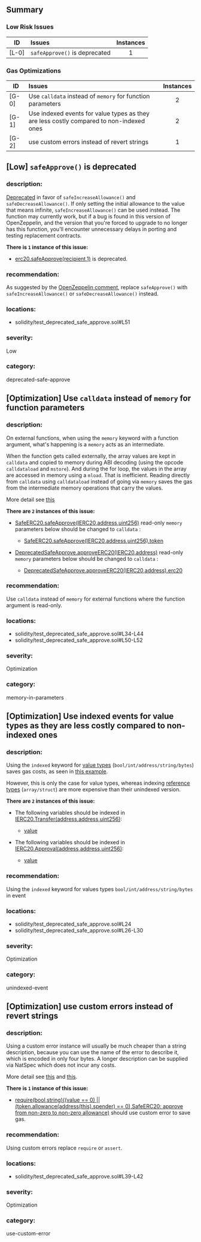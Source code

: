 ## Summary 

### Low Risk Issues

|ID|Issues|Instances|
|---|:---|:---:|
| [L-0] | `safeApprove()` is deprecated | 1 |


### Gas Optimizations

|ID|Issues|Instances|
|---|:---|:---:|
| [G-0] | Use `calldata` instead of `memory` for function parameters | 2 |
| [G-1] | Use indexed events for value types as they are less costly compared to non-indexed ones | 2 |
| [G-2] | use custom errors instead of revert strings | 1 |



## [Low] `safeApprove()` is deprecated

### description:

[Deprecated](https://github.com/OpenZeppelin/openzeppelin-contracts/blob/bfff03c0d2a59bcd8e2ead1da9aed9edf0080d05/contracts/token/ERC20/utils/SafeERC20.sol#L38-L45) 
in favor of `safeIncreaseAllowance()` and `safeDecreaseAllowance()`. 
If only setting the initial allowance to the value that means infinite, 
`safeIncreaseAllowance()` can be used instead. The function may currently work, 
but if a bug is found in this version of OpenZeppelin, and the version that you're 
forced to upgrade to no longer has this function, you'll encounter unnecessary delays 
in porting and testing replacement contracts.



**There is `1` instance of this issue:**

- [erc20.safeApprove(recipient,1)](solidity/test_deprecated_safe_approve.sol#L51) is deprecated.

### recommendation:

As suggested by the [OpenZeppelin comment](https://github.com/OpenZeppelin/openzeppelin-contracts/blob/bfff03c0d2a59bcd8e2ead1da9aed9edf0080d05/contracts/token/ERC20/utils/SafeERC20.sol#L38-L45),
replace `safeApprove()` with `safeIncreaseAllowance()` or `safeDecreaseAllowance()` instead.


### locations:
- solidity/test_deprecated_safe_approve.sol#L51

### severity:
Low

### category:
deprecated-safe-approve

## [Optimization] Use `calldata` instead of `memory` for function parameters

### description:

On external functions, when using the `memory` keyword with a function argument, what's happening is a `memory` acts as an intermediate.

When the function gets called externally, the array values are kept in `calldata` and copied to memory during ABI decoding (using the opcode `calldataload` and `mstore`). 
And during the for loop, the values in the array are accessed in memory using a `mload`. That is inefficient. Reading directly from `calldata` using `calldataload` instead of going via `memory` saves the gas from the intermediate memory operations that carry the values.

More detail see [this](https://ethereum.stackexchange.com/questions/74442/when-should-i-use-calldata-and-when-should-i-use-memory)


**There are `2` instances of this issue:**

- [SafeERC20.safeApprove(IERC20,address,uint256)](solidity/test_deprecated_safe_approve.sol#L34-L44) read-only `memory` parameters below should be changed to `calldata` :
	- [SafeERC20.safeApprove(IERC20,address,uint256).token](solidity/test_deprecated_safe_approve.sol#L35)

- [DeprecatedSafeApprove.approveERC20(IERC20,address)](solidity/test_deprecated_safe_approve.sol#L50-L52) read-only `memory` parameters below should be changed to `calldata` :
	- [DeprecatedSafeApprove.approveERC20(IERC20,address).erc20](solidity/test_deprecated_safe_approve.sol#L50)


### recommendation:
Use `calldata` instead of `memory` for external functions where the function argument is read-only.

### locations:
- solidity/test_deprecated_safe_approve.sol#L34-L44
- solidity/test_deprecated_safe_approve.sol#L50-L52

### severity:
Optimization

### category:
memory-in-parameters

## [Optimization] Use indexed events for value types as they are less costly compared to non-indexed ones

### description:

Using the `indexed` keyword for [value types](https://docs.soliditylang.org/en/v0.8.20/types.html#value-types) (`bool/int/address/string/bytes`) saves gas costs, as seen in [this example](https://gist.github.com/0xxfu/c292a65ecb61cae6fd2090366ea0877e).

However, this is only the case for value types, whereas indexing [reference types](https://docs.soliditylang.org/en/v0.8.20/types.html#reference-types) (`array/struct`) are more expensive than their unindexed version.


**There are `2` instances of this issue:**

- The following variables should be indexed in [IERC20.Transfer(address,address,uint256)](solidity/test_deprecated_safe_approve.sol#L24):

	- [value](solidity/test_deprecated_safe_approve.sol#L24)

- The following variables should be indexed in [IERC20.Approval(address,address,uint256)](solidity/test_deprecated_safe_approve.sol#L26-L30):

	- [value](solidity/test_deprecated_safe_approve.sol#L29)


### recommendation:

Using the `indexed` keyword for values types `bool/int/address/string/bytes` in event


### locations:
- solidity/test_deprecated_safe_approve.sol#L24
- solidity/test_deprecated_safe_approve.sol#L26-L30

### severity:
Optimization

### category:
unindexed-event

## [Optimization] use custom errors instead of revert strings

### description:

Using a custom error instance will usually be much cheaper than a string description, because you can use the name of the error to describe it, which is encoded in only four bytes. A longer description can be supplied via NatSpec which does not incur any costs.

More detail see [this](https://gist.github.com/0xxfu/712f7965446526f8c5bc53a91d97a215) and [this](https://docs.soliditylang.org/en/latest/control-structures.html#revert).


**There is `1` instance of this issue:**

- [require(bool,string)((value == 0) || (token.allowance(address(this),spender) == 0),SafeERC20: approve from non-zero to non-zero allowance)](solidity/test_deprecated_safe_approve.sol#L39-L42) should use custom error to save gas.


### recommendation:

Using custom errors replace `require` or `assert`.


### locations:
- solidity/test_deprecated_safe_approve.sol#L39-L42

### severity:
Optimization

### category:
use-custom-error
